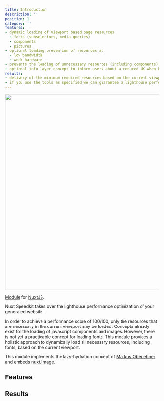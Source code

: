 ```yaml
---
title: Introduction
description: ''
position: 1
category: ''
features:
- dynamic loading of viewport based page resources
  - fonts (subselectors, media queries)
  - components
  - pictures
- optional loading prevention of resources at
  - low bandwidth
  - weak hardware
- prevents the loading of unnecessary resources (including components) that are outside the current viewport.
- optional info layer concept to inform users about a reduced UX when bandwidth or hardware is compromised.
results:
- delivery of the minimum required resources based on the current viewport
- if you use the tools as specified we can guarantee a lighthouse performance score of 100/100
---
```


<!-- <img src="/preview.png" class="light-img" width="1280" height="640" alt=""/>
<img src="/preview-dark.png" class="dark-img" width="1280" height="640" alt=""/> -->
<img src="/intro-light.png" width="1280" height="640" alt=""/>

[Module]() for [NuxtJS](https://nuxtjs.org).


Nuxt Speedkit takes over the lighthouse performance optimization of your generated website.

In order to achieve a performance score of 100/100, only the resources that are necessary in the current viewport may be loaded. Concepts already exist for the loading of javascript components and images.
However, there is not yet a practicable concept for loading fonts. This module provides a holistic approach to dynamically load all necessary resources, including fonts, based on the current viewport.

This module implements the lazy-hydration concept of [Markus Oberlehner](https://github.com/maoberlehner/vue-lazy-hydration) and embeds [nuxt/image](https://github.com/nuxt/image).

## Features

<list :items="features"></list>

## Results

<list :items="results"></list>

<!-- <p class="flex items-center">Enjoy light and dark mode:&nbsp;<app-color-switcher class="inline-flex ml-2"></app-color-switcher></p>



<alert type="success">

Your documentation has been created successfully!

</alert> -->



